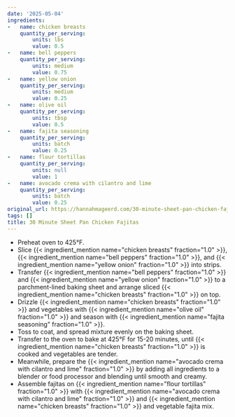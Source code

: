 ```yaml
---
date: '2025-05-04'
ingredients:
-   name: chicken breasts
    quantity_per_serving:
        units: lbs
        value: 0.5
-   name: bell peppers
    quantity_per_serving:
        units: medium
        value: 0.75
-   name: yellow onion
    quantity_per_serving:
        units: medium
        value: 0.25
-   name: olive oil
    quantity_per_serving:
        units: tbsp
        value: 0.5
-   name: fajita seasoning
    quantity_per_serving:
        units: batch
        value: 0.25
-   name: flour tortillas
    quantity_per_serving:
        units: null
        value: 1
-   name: avocado crema with cilantro and lime
    quantity_per_serving:
        units: batch
        value: 0.25
original_url: https://hannahmageerd.com/30-minute-sheet-pan-chicken-fajitas-with-avocado-cilantro-lime-crema/
tags: []
title: 30 Minute Sheet Pan Chicken Fajitas
---
```


- Preheat oven to 425°F.
- Slice {{< ingredient_mention name="chicken breasts" fraction="1.0" >}}, {{< ingredient_mention name="bell peppers" fraction="1.0" >}}, and {{< ingredient_mention name="yellow onion" fraction="1.0" >}} into strips.
- Transfer {{< ingredient_mention name="bell peppers" fraction="1.0" >}} and {{< ingredient_mention name="yellow onion" fraction="1.0" >}} to a parchment-lined baking sheet and arrange sliced {{< ingredient_mention name="chicken breasts" fraction="1.0" >}} on top.
- Drizzle {{< ingredient_mention name="chicken breasts" fraction="1.0" >}} and vegetables with {{< ingredient_mention name="olive oil" fraction="1.0" >}} and season with {{< ingredient_mention name="fajita seasoning" fraction="1.0" >}}.
- Toss to coat, and spread mixture evenly on the baking sheet.
- Transfer to the oven to bake at 425°F for 15-20 minutes, until {{< ingredient_mention name="chicken breasts" fraction="1.0" >}} is cooked and vegetables are tender.
- Meanwhile, prepare the {{< ingredient_mention name="avocado crema with cilantro and lime" fraction="1.0" >}} by adding all ingredients to a blender or food processor and blending until smooth and creamy.
- Assemble fajitas on {{< ingredient_mention name="flour tortillas" fraction="1.0" >}} with {{< ingredient_mention name="avocado crema with cilantro and lime" fraction="1.0" >}} and {{< ingredient_mention name="chicken breasts" fraction="1.0" >}} and vegetable fajita mix.